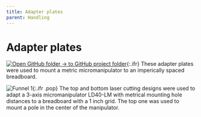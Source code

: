 ```yaml
---
title: Adapter plates
parent: Handling
---
```


# Adapter plates

[![Open GitHub folder]({{"/assets/img/GitHub-Mark-32px.png"|relative_url}}) → to GitHub project folder](https://github.com/reiserlab/Component-Design/tree/main/Handling/Adapter_metric-imperial_manipulator){:.ifr}
These adapter plates were used to mount a metric micromanipulator to an imperically spaced breadboard.

![Funnel 1]({{"/assets/img/Handling/Adapter_metric-imperial_manipulator/Adapter_metric-imperial_micro-manipulator_bottom.png"|relative_url}}){:.ifr .pop}
The top and bottom laser cutting designs were used to adapt a 3-axis micromanipulator LD40-LM with metrical mounting hole distances to a breadboard with a 1 inch grid. The top one was used to mount a pole in the center of the manipulator.
